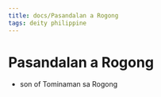 ```yaml
---
title: docs/Pasandalan a Rogong
tags: deity philippine
---
```


# Pasandalan a Rogong
- son of Tominaman sa Rogong